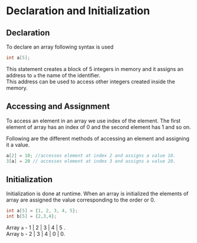 # Declaration and Initialization

## Declaration

To declare an array following syntax is used

```c
int a[5];
```

This statement creates a block of 5 integers in memory and it assigns an address to `a` the name of the identifier.  
This address can be used to access other integers created inside the memory.

## Accessing and Assignment

To access an element in an array we use index of the element. The first element of array has an index of 0 and the second element has 1 and so on.

Following are the different methods of accessing an element and assigning it a value.

```c
a[2] = 10; //accesses element at index 2 and assigns a value 10.
3[a] = 20 // accesses element at index 3 and assigns a value 20.
```

## Initialization

Initialization is done at runtime. When an array is initialized the elements of array are assigned the value corresponding to the order or 0.

```c
int a[5] = {1, 2, 3, 4, 5};
int b[5] = {2,3,4};
```

Array `a` - 1 | 2 | 3 | 4 | 5 .  
Array `b` - 2 | 3 | 4 | 0 | 0.
